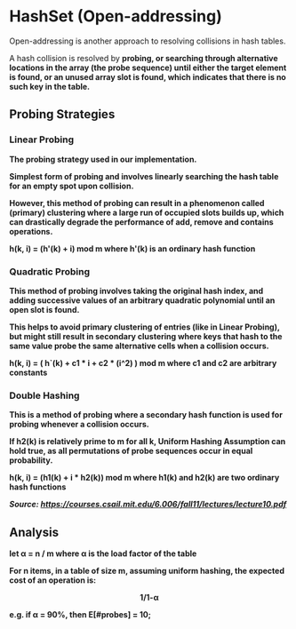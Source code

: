 # HashSet (Open-addressing)
Open-addressing is another approach to resolving collisions in hash tables.

A hash collision is resolved by <b>probing<b>, or searching through alternative locations in 
the array (the probe sequence) until either the target element is found, or an unused array slot is found,
which indicates that there is no such key in the table.

## Probing Strategies

### Linear Probing
The probing strategy used in our implementation.

Simplest form of probing and involves linearly searching the hash table for an empty spot upon collision.

However, this method of probing can result in a phenomenon called (primary) clustering where a large run of
occupied slots builds up, which can drastically degrade the performance of add, remove and contains operations.

h(k, i) = (h'(k) + i) mod m where h'(k) is an ordinary hash function

### Quadratic Probing
This method of probing involves taking the original hash index, and adding successive values of an arbitrary quadratic 
polynomial until an open slot is found.

This helps to avoid primary clustering of entries (like in Linear Probing), but might still result in secondary
clustering where keys that hash to the same value probe the same alternative cells when a collision occurs.

h(k, i) = ( h`(k) + c1 * i + c2 * (i^2) ) mod m  where c1 and c2 are arbitrary constants

### Double Hashing
This is a method of probing where a secondary hash function is used for probing whenever a collision occurs.

If h2(k) is relatively prime to m for all k, Uniform Hashing Assumption can hold true, as all permutations of probe 
sequences occur in equal probability.

h(k, i) = (h1(k) + i * h2(k)) mod m where h1(k) and h2(k) are two ordinary hash functions

*Source: https://courses.csail.mit.edu/6.006/fall11/lectures/lecture10.pdf*

## Analysis
let α = n / m where α is the load factor of the table

For n items, in a table of size m, assuming uniform hashing, the expected cost of an operation is:

<div style="text-align: center;">1/1-α</div>

e.g. if α = 90%, then E[#probes] = 10;

